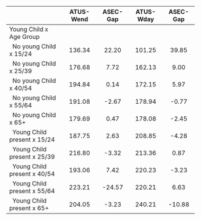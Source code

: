 
|                      |    ATUS-Wend |     ASEC-Gap |    ATUS-Wday |     ASEC-Gap |
| -------------------- | :----------: | :----------: | :----------: | :----------: |
| Young Child x Age Group |              |              |              |              |
| &nbsp;&nbsp;No young Child x 15/24 |       136.34 |        22.20 |       101.25 |        39.85 |
| &nbsp;&nbsp;No young Child x 25/39 |       176.68 |         7.72 |       162.13 |         9.00 |
| &nbsp;&nbsp;No young Child x 40/54 |       194.84 |         0.14 |       172.15 |         5.97 |
| &nbsp;&nbsp;No young Child x 55/64 |       191.08 |        -2.67 |       178.94 |        -0.77 |
| &nbsp;&nbsp;No young Child x 65+ |       179.69 |         0.47 |       178.08 |        -2.45 |
| &nbsp;&nbsp;Young Child present x 15/24 |       187.75 |         2.63 |       208.85 |        -4.28 |
| &nbsp;&nbsp;Young Child present x 25/39 |       216.80 |        -3.32 |       213.36 |         0.87 |
| &nbsp;&nbsp;Young Child present x 40/54 |       193.06 |         7.42 |       220.23 |        -3.23 |
| &nbsp;&nbsp;Young Child present x 55/64 |       223.21 |       -24.57 |       220.21 |         6.63 |
| &nbsp;&nbsp;Young Child present x 65+ |       204.05 |        -3.23 |       240.21 |       -10.88 |

